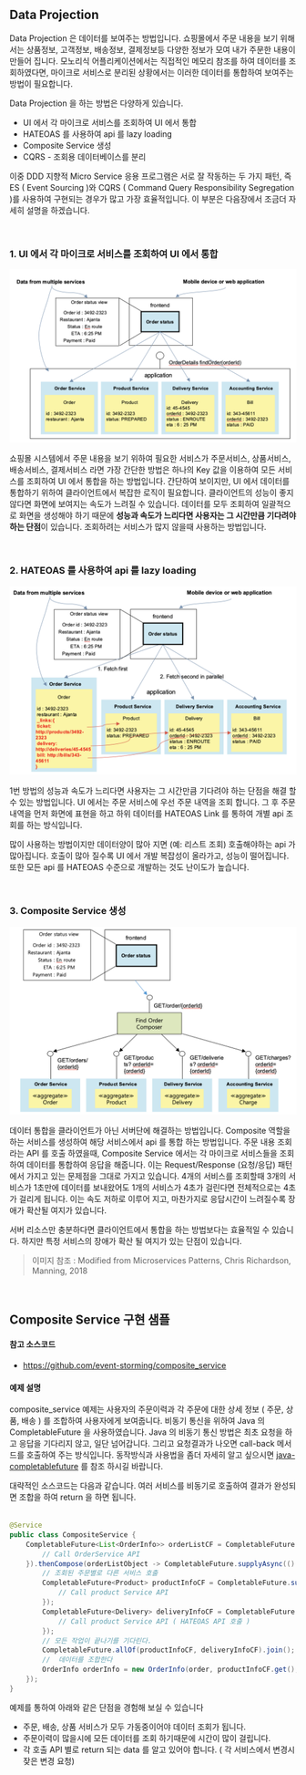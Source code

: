 ## Data Projection

Data Projection 은 데이터를 보여주는 방법입니다. 쇼핑몰에서 주문 내용을 보기 위해서는 상품정보, 고객정보, 배송정보, 결제정보등 다양한 정보가 모여 내가 주문한 내용이 만들어 집니다. 모노리식 어플리케이션에서는 직접적인 메모리 참조를 하여 데이터를 조회하였다면, 마이크로 서비스로 분리된 상황에서는 이러한 데이터를 통합하여 보여주는 방법이 필요합니다.

Data Projection 을 하는 방법은 다양하게 있습니다.  

* UI 에서 각 마이크로 서비스를 조회하여 UI 에서 통합
* HATEOAS 를 사용하여 api 를 lazy loading
* Composite Service 생성
* CQRS - 조회용 데이터베이스를 분리

이중 DDD 지향적 Micro Service 응용 프로그램은 서로 잘 작동하는 두 가지 패턴, 즉 ES ( Event Sourcing )와 CQRS ( Command Query Responsibility Segregation )를 사용하여 구현되는 경우가 많고 가장 효율적입니다. 이 부분은 다음장에서 조금더 자세히 설명을 하겠습니다.

<br/>

### 1. UI 에서 각 마이크로 서비스를 조회하여 UI 에서 통합

![](/img/03_Bizdevops/05/05/dp01.png)

쇼핑몰 시스템에서 주문 내용을 보기 위하여 필요한 서비스가 주문서비스, 상품서비스, 배송서비스, 결제서비스 라면 가장 간단한 방법은 하나의 Key 값을 이용하여 모든 서비스를 조회하여 UI 에서 통합을 하는 방법입니다. 간단하여 보이지만, UI 에서 데이터를 통합하기 위하여 클라이언트에서 복잡한 로직이 필요합니다. 클라이언트의 성능이 좋지 않다면 화면에 보여지는 속도가 느려질 수 있습니다. 데이터를 모두 조회하여 일괄적으로 화면을 생성해야 하기 때문에 **성능과 속도가 느리다면 사용자는 그 시간만큼 기다려야 하는 단점**이 있습니다. 조회하려는 서비스가 많지 않을때 사용하는 방법입니다.

<br/>

### 2. HATEOAS 를 사용하여 api 를 lazy loading

![](/img/03_Bizdevops/05/05/dp02.png)

1번 방법의 성능과 속도가 느리다면 사용자는 그 시간만큼 기다려야 하는 단점을 해결 할 수 있는 방법입니다. UI 에서는 주문 서비스에 우선 주문 내역을 조회 합니다. 그 후 주문 내역을 먼저 화면에 표현을 하고 하위 데이터를 HATEOAS Link 를 통하여 개별 api 조회를 하는 방식입니다. 

많이 사용하는 방법이지만 데이터양이 많아 지면 (예: 리스트 조회) 호출해야하는 api 가 많아집니다. 호출이 많아 질수록 UI 에서 개발 복잡성이 올라가고, 성능이 떨어집니다. 또한 모든 api 를 HATEOAS 수준으로 개발하는 것도 난이도가 높습니다. 

<br/>

### 3. Composite Service 생성

![](/img/03_Bizdevops/05/05/dp03.png)

데이터 통합을 클라이언트가 아닌 서버단에 해결하는 방법입니다. Composite 역할을 하는 서비스를 생성하여 해당 서비스에서 api 를 통합 하는 방법입니다. 주문 내용 조회 라는 API 를 호출 하였을때, Composite Service 에서는 각 마이크로 서비스들을 조회하여 데이터를 통합하여 응답을 해줍니다. 이는 Request/Response (요청/응답) 패턴에서 가지고 있는 문제점을 그대로 가지고 있습니다. 4개의 서비스를 조회할때 3개의 서비스가 1초만에 데이터를 보내왔어도 1개의 서비스가 4초가 걸린다면 전체적으로는 4초가 걸리게 됩니다. 이는 속도 저하로 이루어 지고, 마찬가지로 응답시간이 느려질수록 장애가 확산될 여지가 있습니다.  

서버 리소스만 충분하다면 클라이언트에서 통합을 하는 방법보다는 효율적일 수 있습니다. 하지만 특정 서비스의 장애가 확산 될 여지가 있는 단점이 있습니다.

> 이미지 참조 : Modified from Microservices Patterns, Chris Richardson, Manning, 2018

<br/>

## Composite Service 구현 샘플

#### 참고 소스코드
* https://github.com/event-storming/composite_service  

#### 예제 설명

composite_service 예제는 사용자의 주문이력과 각 주문에 대한 상세 정보 ( 주문, 상품, 배송 ) 를 조합하여 사용자에게 보여줍니다. 비동기 통신을 위하여 Java 의 CompletableFuture 을 사용하였습니다. Java 의 비동기 통신 방법은 최초 요청을 하고 응답을 기다리지 않고, 일단 넘어갑니다. 그리고 요청결과가 나오면 call-back 메서드를 호출하여 주는 방식입니다. 동작방식과 사용법을 좀더 자세히 알고 싶으시면 [java-completablefuture](https://www.baeldung.com/java-completablefuture) 를 참조 하시길 바랍니다.  

대략적인 소스코드는 다음과 같습니다. 여러 서비스를 비동기로 호출하여 결과가 완성되면 조합을 하여 return 을 하면 됩니다.

```java

@Service
public class CompositeService { 
    CompletableFuture<List<OrderInfo>> orderListCF = CompletableFuture.supplyAsync(() -> { 
        // Call OrderService API
    }).thenCompose(orderListObject -> CompletableFuture.supplyAsync(() -> {
        // 조회된 주문별로 다른 서비스 호출 
        CompletableFuture<Product> productInfoCF = CompletableFuture.supplyAsync(() -> {
            // Call product Service API
        });  
        CompletableFuture<Delivery> deliveryInfoCF = CompletableFuture.supplyAsync(() -> {
            // Call product Service API ( HATEOAS API 호출 ) 
        });  
        // 모든 작업이 끝나기를 기다린다. 
        CompletableFuture.allOf(productInfoCF, deliveryInfoCF).join();
        //  데이터를 조합한다
        OrderInfo orderInfo = new OrderInfo(order, productInfoCF.get(), deliveryInfoCF.get());
    });
}
```

예제를 통하여 아래와 같은 단점을 경험해 보실 수 있습니다

* 주문, 배송, 상품 서비스가 모두 가동중이어야 데이터 조회가 됩니다.
* 주문이력이 많을시에 모든 데이터를 조회 하기때문에 시간이 많이 걸립니다.
* 각 호출 API 별로 return 되는 data 를 알고 있어야 합니다. ( 각 서비스에서 변경시 잦은 변경 요청)

 
<br/>
